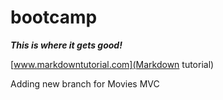 # bootcamp

_**This is where it gets good!**_

[www.markdowntutorial.com](Markdown tutorial)

Adding new branch for Movies MVC

